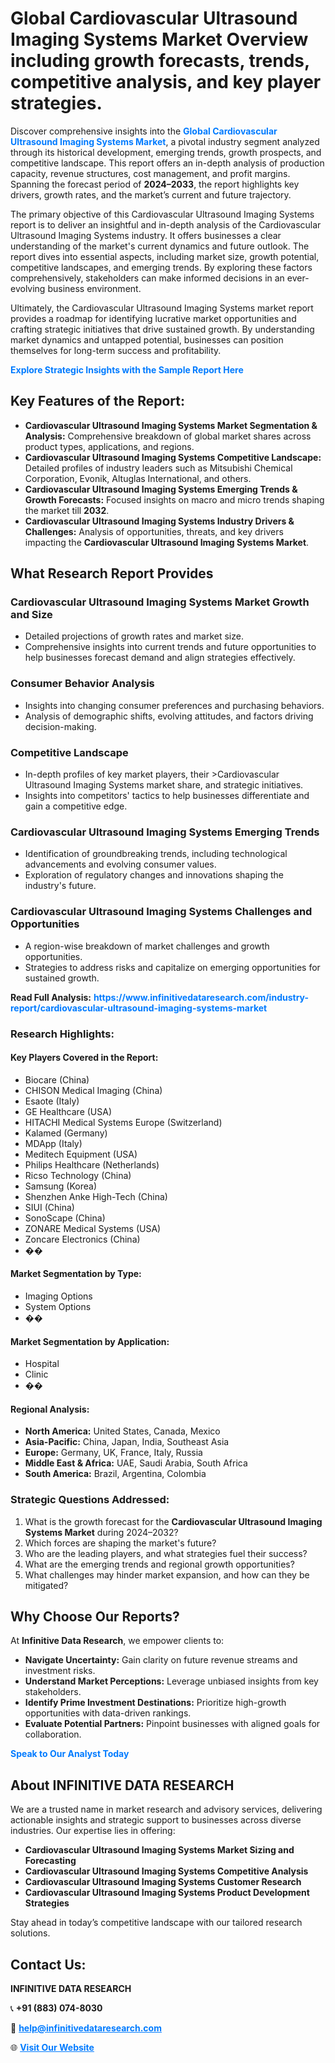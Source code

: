<h1>Global Cardiovascular Ultrasound Imaging Systems Market Overview including growth forecasts, trends, competitive analysis, and key player strategies.</h1>
<p>
Discover comprehensive insights into the 
<a href="https://www.infinitivedataresearch.com/industry-report/cardiovascular-ultrasound-imaging-systems-market" rel="dofollow" style="color: #007BFF; text-decoration: none;"><strong>Global Cardiovascular Ultrasound Imaging Systems Market</strong></a>, a pivotal industry segment analyzed through its historical development, emerging trends, growth prospects, and competitive landscape. This report offers an in-depth analysis of production capacity, revenue structures, cost management, and profit margins. Spanning the forecast period of <strong>2024–2033</strong>, the report highlights key drivers, growth rates, and the market’s current and future trajectory.
</p>
<p>
The primary objective of this Cardiovascular Ultrasound Imaging Systems report is to deliver an insightful and in-depth analysis of the Cardiovascular Ultrasound Imaging Systems industry. It offers businesses a clear understanding of the market's current dynamics and future outlook. The report dives into essential aspects, including market size, growth potential, competitive landscapes, and emerging trends. By exploring these factors comprehensively, stakeholders can make informed decisions in an ever-evolving business environment.
</p>
<p>
Ultimately, the Cardiovascular Ultrasound Imaging Systems market report provides a roadmap for identifying lucrative market opportunities and crafting strategic initiatives that drive sustained growth. By understanding market dynamics and untapped potential, businesses can position themselves for long-term success and profitability.
</p>
<p>
<a href="https://www.infinitivedataresearch.com/request-sample/reportId=108153" style="color: #007BFF; text-decoration: none;"><strong>Explore Strategic Insights with the Sample Report Here</strong></a>
</p>

<h2>Key Features of the Report:</h2>
<ul>
<li><strong>Cardiovascular Ultrasound Imaging Systems Market Segmentation & Analysis:</strong> Comprehensive breakdown of global market shares across product types, applications, and regions.</li>
<li><strong>Cardiovascular Ultrasound Imaging Systems Competitive Landscape:</strong> Detailed profiles of industry leaders such as Mitsubishi Chemical Corporation, Evonik, Altuglas International, and others.</li>
<li><strong>Cardiovascular Ultrasound Imaging Systems Emerging Trends & Growth Forecasts:</strong> Focused insights on macro and micro trends shaping the market till <strong>2032</strong>.</li>
<li><strong>Cardiovascular Ultrasound Imaging Systems Industry Drivers & Challenges:</strong> Analysis of opportunities, threats, and key drivers impacting the <strong>Cardiovascular Ultrasound Imaging Systems Market</strong>.</li>
</ul>

<h2>What Research Report Provides</h2>
<h3>Cardiovascular Ultrasound Imaging Systems Market Growth and Size</h3>
<ul>
<li>Detailed projections of growth rates and market size.</li>
<li>Comprehensive insights into current trends and future opportunities to help businesses forecast demand and align strategies effectively.</li>
</ul>

<h3>Consumer Behavior Analysis</h3>
<ul>
<li>Insights into changing consumer preferences and purchasing behaviors.</li>
<li>Analysis of demographic shifts, evolving attitudes, and factors driving decision-making.</li>
</ul>

<h3>Competitive Landscape</h3>
<ul>
<li>In-depth profiles of key market players, their >Cardiovascular Ultrasound Imaging Systems market share, and strategic initiatives.</li>
<li>Insights into competitors' tactics to help businesses differentiate and gain a competitive edge.</li>
</ul>

<h3>Cardiovascular Ultrasound Imaging Systems Emerging Trends</h3>
<ul>
<li>Identification of groundbreaking trends, including technological advancements and evolving consumer values.</li>
<li>Exploration of regulatory changes and innovations shaping the industry's future.</li>
</ul>

<h3>Cardiovascular Ultrasound Imaging Systems Challenges and Opportunities</h3>
<ul>
<li>A region-wise breakdown of market challenges and growth opportunities.</li>
<li>Strategies to address risks and capitalize on emerging opportunities for sustained growth.</li>
</ul>
<p><strong>Read Full Analysis:</strong> <a href="https://www.infinitivedataresearch.com/industry-report/cardiovascular-ultrasound-imaging-systems-market" rel="dofollow" style="color: #007BFF; text-decoration: none;"><strong>https://www.infinitivedataresearch.com/industry-report/cardiovascular-ultrasound-imaging-systems-market</strong></a></p>
<h3>Research Highlights:</h3>
<h4>Key Players Covered in the Report:</h4>
<ul><li>Biocare (China)</li><li>CHISON Medical Imaging (China)</li><li>Esaote (Italy)</li><li>GE Healthcare (USA)</li><li>HITACHI Medical Systems Europe (Switzerland)</li><li>Kalamed (Germany)</li><li>MDApp (Italy)</li><li>Meditech Equipment (USA)</li><li>Philips Healthcare (Netherlands)</li><li>Ricso Technology (China)</li><li>Samsung (Korea)</li><li>Shenzhen Anke High-Tech (China)</li><li>SIUI (China)</li><li>SonoScape (China)</li><li>ZONARE Medical Systems (USA)</li><li>Zoncare Electronics (China)</li><li>��</li></ul>
<h4>Market Segmentation by Type:</h4>
<ul><li>Imaging Options</li><li>System Options</li><li>��</li></ul>
<h4>Market Segmentation by Application:</h4>
<ul><li>Hospital</li><li>Clinic</li><li>��</li></ul>

<h4>Regional Analysis:</h4>
<ul>
<li><strong>North America:</strong> United States, Canada, Mexico</li>
<li><strong>Asia-Pacific:</strong> China, Japan, India, Southeast Asia</li>
<li><strong>Europe:</strong> Germany, UK, France, Italy, Russia</li>
<li><strong>Middle East & Africa:</strong> UAE, Saudi Arabia, South Africa</li>
<li><strong>South America:</strong> Brazil, Argentina, Colombia</li>
</ul>

<h3>Strategic Questions Addressed:</h3>
<ol>
<li>What is the growth forecast for the <strong>Cardiovascular Ultrasound Imaging Systems Market</strong> during 2024–2032?</li>
<li>Which forces are shaping the market's future?</li>
<li>Who are the leading players, and what strategies fuel their success?</li>
<li>What are the emerging trends and regional growth opportunities?</li>
<li>What challenges may hinder market expansion, and how can they be mitigated?</li>
</ol>

<h2>Why Choose Our Reports?</h2>
<p>At <strong>Infinitive Data Research</strong>, we empower clients to:</p>
<ul>
<li><strong>Navigate Uncertainty:</strong> Gain clarity on future revenue streams and investment risks.</li>
<li><strong>Understand Market Perceptions:</strong> Leverage unbiased insights from key stakeholders.</li>
<li><strong>Identify Prime Investment Destinations:</strong> Prioritize high-growth opportunities with data-driven rankings.</li>
<li><strong>Evaluate Potential Partners:</strong> Pinpoint businesses with aligned goals for collaboration.</li>
</ul>
<p><a href="https://www.infinitivedataresearch.com/industry-report/cardiovascular-ultrasound-imaging-systems-market" rel="dofollow" style="color: #007BFF; text-decoration: none;"><strong>Speak to Our Analyst Today</strong></a></p>

<h2>About INFINITIVE DATA RESEARCH</h2>
<p>We are a trusted name in market research and advisory services, delivering actionable insights and strategic support to businesses across diverse industries. Our expertise lies in offering:</p>
<ul>
<li><strong>Cardiovascular Ultrasound Imaging Systems Market Sizing and Forecasting</strong></li>
<li><strong>Cardiovascular Ultrasound Imaging Systems Competitive Analysis</strong></li>
<li><strong>Cardiovascular Ultrasound Imaging Systems Customer Research</strong></li>
<li><strong>Cardiovascular Ultrasound Imaging Systems Product Development Strategies</strong></li>
</ul>
<p>Stay ahead in today’s competitive landscape with our tailored research solutions.</p>

<h2>Contact Us:</h2>
<p><strong>INFINITIVE DATA RESEARCH</strong></p>
<p>📞 <strong>+91 (883) 074-8030</strong></p>
<p>📧 <strong><a href="mailto:help@infinitivedataresearch.com" style="color: #007BFF;">help@infinitivedataresearch.com</a></strong></p>
<p>🌐 <strong><a href="https://www.infinitivedataresearch.com" rel="dofollow" style="color: #007BFF;">Visit Our Website</a></strong></p>